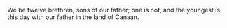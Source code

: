 We be twelve brethren, sons of our father; one is not, and the youngest is this day with our father in the land of Canaan.
